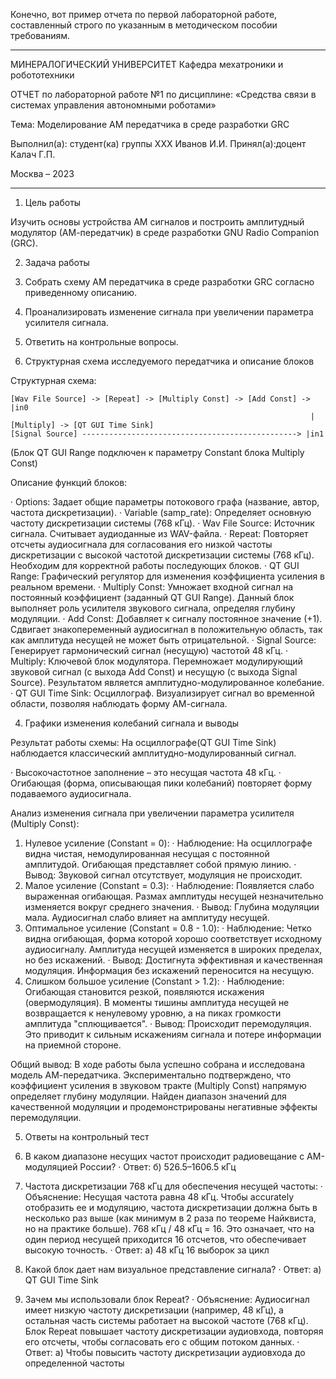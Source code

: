 Конечно, вот пример отчета по первой лабораторной работе, составленный строго по указанным в методическом пособии требованиям.

---

МИНЕРАЛОГИЧЕСКИЙ УНИВЕРСИТЕТ Кафедра мехатроники и робототехники

ОТЧЕТ по лабораторной работе №1 по дисциплине: «Средства связи в системах управления автономными роботами»

Тема: Моделирование АМ передатчика в среде разработки GRC

Выполнил(а): студент(ка) группы XXX Иванов И.И. Принял(а):доцент Калач Г.П.

Москва – 2023

---

1. Цель работы

Изучить основы устройства АМ сигналов и построить амплитудный модулятор (АМ-передатчик) в среде разработки GNU Radio Companion (GRC).

2. Задача работы

3. Собрать схему АМ передатчика в среде разработки GRC согласно приведенному описанию.
4. Проанализировать изменение сигнала при увеличении параметра усилителя сигнала.
5. Ответить на контрольные вопросы.

6. Структурная схема исследуемого передатчика и описание блоков

Структурная схема:

```
[Wav File Source] -> [Repeat] -> [Multiply Const] -> [Add Const] -> |in0
                                                                   |[Multiply] -> [QT GUI Time Sink]
[Signal Source] ------------------------------------------------> |in1
```

(Блок QT GUI Range подключен к параметру Constant блока Multiply Const)

Описание функций блоков:

· Options: Задает общие параметры потокового графа (название, автор, частота дискретизации).
· Variable (samp_rate): Определяет основную частоту дискретизации системы (768 кГц).
· Wav File Source: Источник сигнала. Считывает аудиоданные из WAV-файла.
· Repeat: Повторяет отсчеты аудиосигнала для согласования его низкой частоты дискретизации с высокой частотой дискретизации системы (768 кГц). Необходим для корректной работы последующих блоков.
· QT GUI Range: Графический регулятор для изменения коэффициента усиления в реальном времени.
· Multiply Const: Умножает входной сигнал на постоянный коэффициент (заданный QT GUI Range). Данный блок выполняет роль усилителя звукового сигнала, определяя глубину модуляции.
· Add Const: Добавляет к сигналу постоянное значение (+1). Сдвигает знакопеременный аудиосигнал в положительную область, так как амплитуда несущей не может быть отрицательной.
· Signal Source: Генерирует гармонический сигнал (несущую) частотой 48 кГц.
· Multiply: Ключевой блок модулятора. Перемножает модулирующий звуковой сигнал (с выхода Add Const) и несущую (с выхода Signal Source). Результатом является амплитудно-модулированное колебание.
· QT GUI Time Sink: Осциллограф. Визуализирует сигнал во временной области, позволяя наблюдать форму АМ-сигнала.

4. Графики изменения колебаний сигнала и выводы

Результат работы схемы: На осциллографе(QT GUI Time Sink) наблюдается классический амплитудно-модулированный сигнал.

· Высокочастотное заполнение – это несущая частота 48 кГц.
· Огибающая (форма, описывающая пики колебаний) повторяет форму подаваемого аудиосигнала.

Анализ изменения сигнала при увеличении параметра усилителя (Multiply Const):

1. Нулевое усиление (Constant = 0):
   · Наблюдение: На осциллографе видна чистая, немодулированная несущая с постоянной амплитудой. Огибающая представляет собой прямую линию.
   · Вывод: Звуковой сигнал отсутствует, модуляция не происходит.
2. Малое усиление (Constant = 0.3):
   · Наблюдение: Появляется слабо выраженная огибающая. Размах амплитуды несущей незначительно изменяется вокруг среднего значения.
   · Вывод: Глубина модуляции мала. Аудиосигнал слабо влияет на амплитуду несущей.
3. Оптимальное усиление (Constant = 0.8 - 1.0):
   · Наблюдение: Четко видна огибающая, форма которой хорошо соответствует исходному аудиосигналу. Амплитуда несущей изменяется в широких пределах, но без искажений.
   · Вывод: Достигнута эффективная и качественная модуляция. Информация без искажений переносится на несущую.
4. Слишком большое усиление (Constant > 1.2):
   · Наблюдение: Огибающая становится резкой, появляются искажения (овермодуляция). В моменты тишины амплитуда несущей не возвращается к ненулевому уровню, а на пиках громкости амплитуда "сплющивается".
   · Вывод: Происходит перемодуляция. Это приводит к сильным искажениям сигнала и потере информации на приемной стороне.

Общий вывод: В ходе работы была успешно собрана и исследована модель АМ-передатчика. Экспериментально подтверждено, что коэффициент усиления в звуковом тракте (Multiply Const) напрямую определяет глубину модуляции. Найден диапазон значений для качественной модуляции и продемонстрированы негативные эффекты перемодуляции.

5. Ответы на контрольный тест

6. В каком диапазоне несущих частот происходит радиовещание с АМ-модуляцией России?
   · Ответ: б) 526.5–1606.5 кГц
7. Частота дискретизации 768 кГц для обеспечения несущей частоты:
   · Объяснение: Несущая частота равна 48 кГц. Чтобы accurately отобразить ее и модуляцию, частота дискретизации должна быть в несколько раз выше (как минимум в 2 раза по теореме Найквиста, но на практике больше). 768 кГц / 48 кГц = 16. Это означает, что на один период несущей приходится 16 отсчетов, что обеспечивает высокую точность.
   · Ответ: а) 48 кГц 16 выборок за цикл
8. Какой блок дает нам визуальное представление сигнала?
   · Ответ: а) QT GUI Time Sink
9. Зачем мы использовали блок Repeat?
   · Объяснение: Аудиосигнал имеет низкую частоту дискретизации (например, 48 кГц), а остальная часть системы работает на высокой частоте (768 кГц). Блок Repeat повышает частоту дискретизации аудиовхода, повторяя его отсчеты, чтобы согласовать его с общим потоком данных.
   · Ответ: а) Чтобы повысить частоту дискретизации аудиовхода до определенной частоты